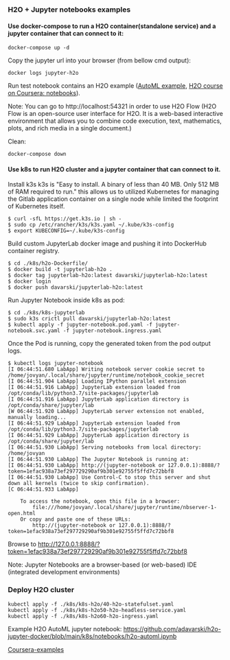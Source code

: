 ### H2O + Jupyter notebooks examples 

#### Use docker-compose to run a H2O container(standalone service) and a jupyter container that can connect to it:
```
docker-compose up -d 
```

Copy the jupyter url into your browser (from bellow cmd output):
```
docker logs jupyter-h2o
```

Run test notebook contains an H2O example ([AutoML example](https://github.com/adavarski/h2o-jupyter-automl-docker/blob/main/h2o-AutoML-example.ipynb), [H2O course on Coursera: notebooks](https://github.com/adavarski/h2o-jupyter-automl-docker/tree/main/notebooks)).

Note: You can go to http://localhost:54321 in order to use H2O Flow (H2O Flow is an open-source user interface for H2O. It is a web-based interactive environment that allows you to combine code execution, text, mathematics, plots, and rich media in a single document.)

Clean:
```
docker-compose down
```
#### Use k8s to run H2O cluster and a jupyter container that can connect to it.

Install k3s
k3s is "Easy to install. A binary of less than 40 MB. Only 512 MB of RAM required to run." this allows us to utilized Kubernetes for managing the Gitlab application container on a single node while limited the footprint of Kubernetes itself.
```
$ curl -sfL https://get.k3s.io | sh -
$ sudo cp /etc/rancher/k3s/k3s.yaml ~/.kube/k3s-config
$ export KUBECONFIG=~/.kube/k3s-config
```
Build custom JupyterLab docker image and pushing it into DockerHub container registry.
```
$ cd ./k8s/h2o-Dockerfile/
$ docker build -t jupyterlab-h2o .
$ docker tag jupyterlab-h2o:latest davarski/jupyterlab-h2o:latest
$ docker login 
$ docker push davarski/jupyterlab-h2o:latest

```
Run Jupyter Notebook inside k8s as pod:
```
$ cd ./k8s/k8s-jupyterlab
$ sudo k3s crictl pull davarski/jupyterlab-h2o:latest
$ kubectl apply -f jupyter-notebook.pod.yaml -f jupyter-notebook.svc.yaml -f jupyter-notebook.ingress.yaml

```
Once the Pod is running, copy the generated token from the pod output logs.
```
$ kubectl logs jupyter-notebook
[I 06:44:51.680 LabApp] Writing notebook server cookie secret to /home/jovyan/.local/share/jupyter/runtime/notebook_cookie_secret
[I 06:44:51.904 LabApp] Loading IPython parallel extension
[I 06:44:51.916 LabApp] JupyterLab extension loaded from /opt/conda/lib/python3.7/site-packages/jupyterlab
[I 06:44:51.916 LabApp] JupyterLab application directory is /opt/conda/share/jupyter/lab
[W 06:44:51.920 LabApp] JupyterLab server extension not enabled, manually loading...
[I 06:44:51.929 LabApp] JupyterLab extension loaded from /opt/conda/lib/python3.7/site-packages/jupyterlab
[I 06:44:51.929 LabApp] JupyterLab application directory is /opt/conda/share/jupyter/lab
[I 06:44:51.930 LabApp] Serving notebooks from local directory: /home/jovyan
[I 06:44:51.930 LabApp] The Jupyter Notebook is running at:
[I 06:44:51.930 LabApp] http://(jupyter-notebook or 127.0.0.1):8888/?token=1efac938a73ef297729290af9b301e92755f5ffd7c72bbf8
[I 06:44:51.930 LabApp] Use Control-C to stop this server and shut down all kernels (twice to skip confirmation).
[C 06:44:51.933 LabApp] 
    
    To access the notebook, open this file in a browser:
        file:///home/jovyan/.local/share/jupyter/runtime/nbserver-1-open.html
    Or copy and paste one of these URLs:
        http://(jupyter-notebook or 127.0.0.1):8888/?token=1efac938a73ef297729290af9b301e92755f5ffd7c72bbf8
```
Browse to http://127.0.0.1:8888/?token=1efac938a73ef297729290af9b301e92755f5ffd7c72bbf8 

Note: Jupyter Notebooks are a browser-based (or web-based) IDE (integrated development environments)


### Deploy H2O cluster
```
kubectl apply -f ./k8s/k8s-h2o/40-h2o-statefulset.yaml
kubectl apply -f ./k8s/k8s-h2o50-h2o-headless-service.yaml
kubectl apply -f ./k8s/k8s-h2o60-h2o-ingress.yaml
```

Example H2O AutoML jupyter notebook: https://github.com/adavarski/h2o-jupyter-docker/blob/main/k8s/notebooks/h2o-automl.ipynb


[Coursera-examples](https://github.com/adavarski/k8s-UAP/tree/main/k8s/Demo9-H2O-ML/notebooks/Coursera-examples)


